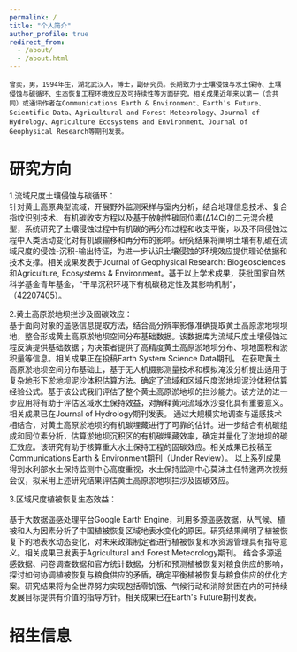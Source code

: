 ```yaml
---
permalink: /
title: "个人简介"
author_profile: true
redirect_from: 
  - /about/
  - /about.html
---
```


    曾奕，男，1994年生，湖北武汉人，博士，副研究员。长期致力于土壤侵蚀与水土保持、土壤侵蚀与碳循环、生态恢复工程环境效应及可持续性等方面研究，相关成果近年来以第一（含共同）或通讯作者在Communications Earth & Environment、Earth’s Future、Scientific Data、Agricultural and Forest Meteorology、Journal of Hydrology、Agriculture Ecosystems and Environment、Journal of Geophysical Research等期刊发表。    

研究方向
======
1.流域尺度土壤侵蚀与碳循环：<br>
    针对黄土高原典型流域，开展野外监测采样与室内分析，结合地理信息技术、复合指纹识别技术、有机碳收支方程以及基于放射性碳同位素(Δ14C)的二元混合模型，系统研究了土壤侵蚀过程中有机碳的再分布过程和收支平衡，以及不同侵蚀过程中人类活动变化对有机碳输移和再分布的影响。研究结果将阐明土壤有机碳在流域尺度的侵蚀-沉积-输出特征，为进一步认识土壤侵蚀的环境效应提供理论依据和技术支撑。相关成果发表于Journal of Geophysical Research: Biogeosciences和Agriculture, Ecosystems & Environment。基于以上学术成果，获批国家自然科学基金青年基金，“干旱沉积环境下有机碳稳定性及其影响机制”，（42207405）。

2.黄土高原淤地坝拦沙及固碳效应：<br>
    基于面向对象的遥感信息提取方法，结合高分辨率影像准确提取黄土高原淤地坝坝地，整合形成黄土高原淤地坝空间分布基础数据。该数据库为流域尺度土壤侵蚀过程反演提供基础数据；为决策者提供了高精度黄土高原淤地坝分布、坝地面积和淤积量等信息。相关成果正在投稿Earth System Science Data期刊。
在获取黄土高原淤地坝空间分布基础上，基于无人机摄影测量技术和模拟淹没分析提出适用于复杂地形下淤地坝泥沙体积估算方法。确定了流域和区域尺度淤地坝泥沙体积估算经验公式。基于该公式我们评估了整个黄土高原淤地坝的拦沙能力。该方法的进一步应用将有助于评估区域水土保持效益，对解释黄河流域水沙变化具有重要意义。相关成果已在Journal of Hydrology期刊发表。
通过大规模实地调查与遥感技术相结合，对黄土高原淤地坝的有机碳埋藏进行了可靠的估计。进一步结合有机碳组成和同位素分析，估算淤地坝沉积区的有机碳埋藏效率，确定并量化了淤地坝的碳汇效应。该研究有助于核算重大水土保持工程的固碳效应。相关成果已投稿至Communications Earth & Environment期刊（Under Review）。
以上系列成果得到水利部水土保持监测中心高度重视，水土保持监测中心莫沫主任特邀两次视频会议，拟采用上述研究结果评估黄土高原淤地坝拦沙及固碳效应。

3.区域尺度植被恢复生态效益：<br>  
    基于大数据遥感处理平台Google Earth Engine，利用多源遥感数据，从气候、植被和人为因素分析了中国植被恢复区域地表水变化的原因。研究结果阐明了植被恢复下的地表水动态变化，对未来政策制定者进行植被恢复和水资源管理具有指导意义。相关成果已发表于Agricultural and Forest Meteorology期刊。
结合多源遥感数据、问卷调查数据和官方统计数据，分析和预测植被恢复对粮食供应的影响，探讨如何协调植被恢复与粮食供应的矛盾，确定平衡植被恢复与粮食供应的优化方案。研究结果将为全世界努力实现包括零饥饿、气候行动和消除贫困在内的可持续发展目标提供有价值的指导方针。相关成果已在Earth's Future期刊发表。

招生信息
======
